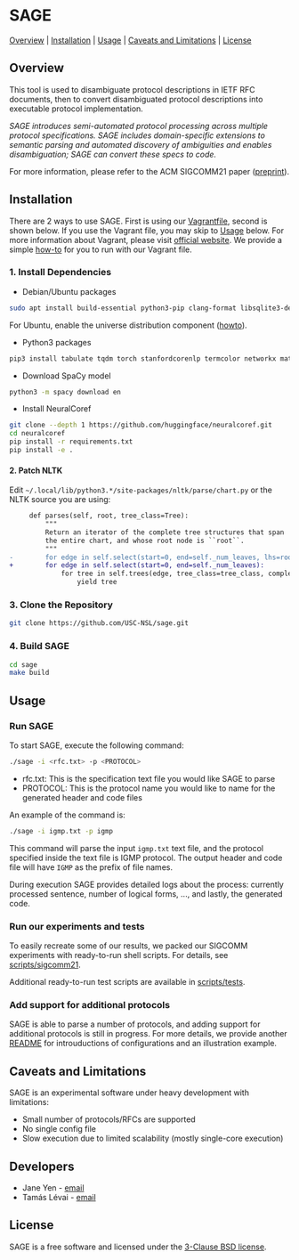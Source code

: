 # SAGE

[Overview](#overview) | [Installation](#installation) | [Usage](#usage) | [Caveats and Limitations](#caveats-and-limitations) | [License](#license)

## Overview

This tool is used to disambiguate protocol descriptions in IETF RFC documents, then to convert disambiguated protocol descriptions into executable protocol implementation.

_SAGE introduces semi-automated protocol processing across multiple protocol specifications. SAGE includes domain-specific extensions to semantic parsing and automated discovery of ambiguities and enables disambiguation; SAGE can convert these specs to code._

For more information, please refer to the ACM SIGCOMM21 paper ([preprint](https://arxiv.org/pdf/2010.04801.pdf)).


## Installation
There are 2 ways to use SAGE. First is using our [Vagrantfile](/Vagrantfile), second is shown below. If you use the Vagrant file, you may skip to [Usage](#Usage) below. For more information about Vagrant, please visit [official website](https://www.vagrantup.com/intro). We provide a simple [how-to](scripts/sigcomm21#Vagrant-how-to) for you to run with our Vagrant file.

### 1. Install Dependencies
- Debian/Ubuntu packages
``` sh
sudo apt install build-essential python3-pip clang-format libsqlite3-dev libpcap-dev git
```
For Ubuntu, enable the universe distribution component ([howto](https://askubuntu.com/questions/1254309/not-installing-pip-on-ubuntu-20-04)).

- Python3 packages
``` sh
pip3 install tabulate tqdm torch stanfordcorenlp termcolor networkx matplotlib pydot nltk "spacy >=2.2,<3"
```

- Download SpaCy model
``` sh
python3 -m spacy download en
```

- Install NeuralCoref
```sh
git clone --depth 1 https://github.com/huggingface/neuralcoref.git
cd neuralcoref
pip install -r requirements.txt
pip install -e .
```

#### 2. Patch NLTK
Edit `~/.local/lib/python3.*/site-packages/nltk/parse/chart.py` or the NLTK source you are using:

```diff
     def parses(self, root, tree_class=Tree):
         """
         Return an iterator of the complete tree structures that span
         the entire chart, and whose root node is ``root``.
         """
-        for edge in self.select(start=0, end=self._num_leaves, lhs=root):
+        for edge in self.select(start=0, end=self._num_leaves):
             for tree in self.trees(edge, tree_class=tree_class, complete=True):
                 yield tree
```

### 3. Clone the Repository

```sh
git clone https://github.com/USC-NSL/sage.git
```

### 4. Build SAGE
```sh
cd sage
make build
```

## Usage

### Run SAGE
To start SAGE, execute the following command:
```sh
./sage -i <rfc.txt> -p <PROTOCOL>
```

* rfc.txt: This is the specification text file you would like SAGE to parse
* PROTOCOL: This is the protocol name you would like to name for the generated header and code files

An example of the command is:
```sh
./sage -i igmp.txt -p igmp
```

This command will parse the input `igmp.txt` text file, and the protocol specified inside the text file is IGMP protocol. The output header and code file will have `IGMP` as the prefix of file names.

During execution SAGE provides detailed logs about the process: currently processed sentence, number of logical forms, ..., and lastly, the generated code.

### Run our experiments and tests
To easily recreate some of our results, we packed our SIGCOMM experiments with ready-to-run shell scripts. For details, see [scripts/sigcomm21](scripts/sigcomm21).

Additional ready-to-run test scripts are available in [scripts/tests](scripts/tests).

### Add support for additional protocols
SAGE is able to parse a number of protocols, and adding support for additional protocols is still in progress. For more details, we provide another [README](/utils) for introuductions of configurations and an illustration example.

## Caveats and Limitations

SAGE is an experimental software under heavy development with limitations:

* Small number of protocols/RFCs are supported
* No single config file
* Slow execution due to limited scalability (mostly single-core execution)

## Developers

* Jane Yen - [email](mailto:yeny@usc.edu)
* Tamás Lévai - [email](mailto:levait@tmit.bme.hu)

## License

SAGE is a free software and licensed under the [3-Clause BSD license](/LICENSE).
